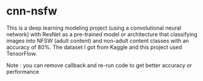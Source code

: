 # cnn-nsfw
This is a deep learning modeling project (using a convolutional neural network) with ResNet as a pre-trained model or architecture that classifying images into NFSW (adult content) and non-adult content classes with an accuracy of 80%. The dataset I got from Kaggle and this project used TensorFlow.

Note : you can remove callback and re-run code to get better accuracy or performance

